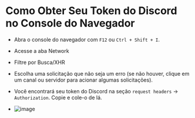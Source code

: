 # Como Obter Seu Token do Discord no Console do Navegador

- Abra o console do navegador com `F12` ou `Ctrl + Shift + I`.
- Acesse a aba Network
- Filtre por Busca/XHR
- Escolha uma solicitação que não seja um erro (se não houver, clique em um canal ou servidor para acionar algumas solicitações).
- Você encontrará seu token do Discord na seção `request headers` -> `Authorization`. Copie e cole-o de lá.

- ![image](https://gist.github.com/assets/17340496/ca1be329-1ef8-4b6f-ab96-dd9324d511db)
